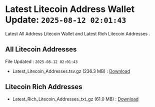 # Latest Litecoin Address Wallet Update: `2025-08-12 02:01:43`

Latest All Address Litecoin Wallet and Latest Rich Litecoin Addresses .

## All Litecoin Addresses

File Updated : `2025-08-12 02:01:43`

- Latest_Litecoin_Addresses.tsv.gz (236.3 MB) : [Download](https://github.com/Pymmdrza/Rich-Address-Wallet/releases/tag/Litecoin)

## Litecoin Rich Addresses

- Latest_Rich_Litecoin_Addresses_txt_gz (61.0 MB) : [Download](https://github.com/Pymmdrza/Rich-Address-Wallet/releases/tag/Litecoin)

